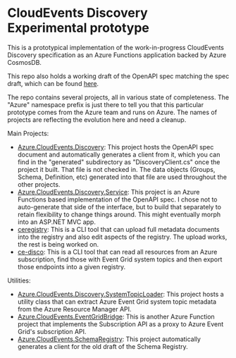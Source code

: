 # CloudEvents Discovery Experimental prototype

This is a prototypical implementation of the work-in-progress CloudEvents
Discovery specification as an Azure Functions application backed by Azure
CosmosDB.

This repo also holds a working draft of the OpenAPI spec matching the spec
draft, which can be found
[here](src/Azure.CloudEvents.Discovery/specs/ce_discovery.json).

The repo contains several projects, all in various state of completeness. The
"Azure" namespace prefix is just there to tell you that this particular
prototype comes from the Azure team and runs on Azure. The names of projects are
reflecting the evolution here and need a cleanup.

Main Projects:

* [Azure.CloudEvents.Discovery](src/Azure.CloudEvents.Discovery/): This project
  hosts the OpenAPI spec document and automatically generates a client from it,
  which you can find in the "generated" subdirectory as "DiscoveryClient.cs"
  once the project it built. That file is not checked in. The data objects
  (Groups, Schema, Definition, etc) generated into that file are used throughout
  the other projects.
* [Azure.CloudEvents.Discovery.Service](src/Azure.CloudEvents.Discovery.Service/):
  This project is an Azure Functions based implementation of the OpenAPI spec. I
  chose not to auto-generate that side of the interface, but to build that
  separately to retain flexibility to change things around. This might
  eventually morph into an ASP.NET MVC app.
* [ceregistry](src/azcedisco/): This is a CLI tool that can upload full metadata
  documents into the registry and also edit aspects of the registry. The upload
  works, the rest is being worked on.
* [ce-disco](src/azcedisco/): This is a CLI tool that can read all resources
  from an Azure subscription, find those with Event Grid system topics and then
  export those endpoints into a given registry. 

Utilities:
* [Azure.CloudEvents.Discovery.SystemTopicLoader](src/Azure.CloudEvents.Discovery.SystemTopicLoader):
  This project hosts a utility class that can extract Azure Event Grid system
  topic metadata from the Azure Resource Manager API.
* [Azure.CloudEvents.EventGridBridge](src/Azure.CloudEvents.EventGridBridge):
  This is another Azure Function project that implements the Subscription API as
  a proxy to Azure Event Grid's subscription API. 
* [Azure.CloudEvents.SchemaRegistry](src/Azure.CloudEvents.SchemaRegistry/):
  This project automatically generates a client for the old draft of the Schema
  Registry.
